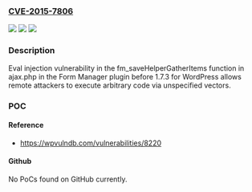 ### [CVE-2015-7806](https://cve.mitre.org/cgi-bin/cvename.cgi?name=CVE-2015-7806)
![](https://img.shields.io/static/v1?label=Product&message=n%2Fa&color=blue)
![](https://img.shields.io/static/v1?label=Version&message=n%2Fa&color=blue)
![](https://img.shields.io/static/v1?label=Vulnerability&message=n%2Fa&color=brighgreen)

### Description

Eval injection vulnerability in the fm_saveHelperGatherItems function in ajax.php in the Form Manager plugin before 1.7.3 for WordPress allows remote attackers to execute arbitrary code via unspecified vectors.

### POC

#### Reference
- https://wpvulndb.com/vulnerabilities/8220

#### Github
No PoCs found on GitHub currently.

